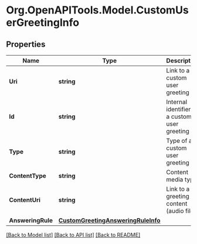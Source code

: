 
# Org.OpenAPITools.Model.CustomUserGreetingInfo

## Properties

Name | Type | Description | Notes
------------ | ------------- | ------------- | -------------
**Uri** | **string** | Link to a custom user greeting | [optional] 
**Id** | **string** | Internal identifier of a custom user greeting | [optional] 
**Type** | **string** | Type of a custom user greeting | [optional] 
**ContentType** | **string** | Content media type | [optional] 
**ContentUri** | **string** | Link to a greeting content (audio file) | [optional] 
**AnsweringRule** | [**CustomGreetingAnsweringRuleInfo**](CustomGreetingAnsweringRuleInfo.md) |  | [optional] 

[[Back to Model list]](../README.md#documentation-for-models)
[[Back to API list]](../README.md#documentation-for-api-endpoints)
[[Back to README]](../README.md)


